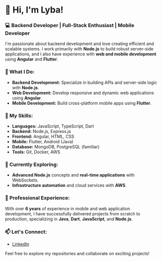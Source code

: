 # 👋 Hi, I'm Lyba!

### 💻 Backend Developer | Full-Stack Enthusiast | Mobile Developer

I'm passionate about backend development and love creating efficient and scalable systems. I work primarily with **Node.js** to build robust server-side applications, and I also have experience with **web and mobile development** using **Angular** and **Flutter**.

### 🌟 What I Do:

- **Backend Development:** Specialize in building APIs and server-side logic with **Node.js**.
- **Web Development:** Develop responsive and dynamic web applications using **Angular**.
- **Mobile Development:** Build cross-platform mobile apps using **Flutter**.

### 🚀 My Skills:

- **Languages:** JavaScript, TypeScript, Dart
- **Backend:** Node.js, Express.js
- **Frontend:** Angular, HTML, CSS
- **Mobile:** Flutter, Android (Java)
- **Database:** MongoDB, PostgreSQL (familiar)
- **Tools:** Git, Docker, AWS

### 🔭 Currently Exploring:

- **Advanced Node.js** concepts and **real-time applications** with WebSockets.
- **Infrastructure automation** and cloud services with **AWS**.

### 💼 Professional Experience:

With over **6 years** of experience in mobile and web application development, I have successfully delivered projects from scratch to production, specializing in **Java**, **Dart**, **JavaScript**, and **Node.js**.

### 📫 Let's Connect:

- [LinkedIn](https://www.linkedin.com/in/lyba-kashif/)

Feel free to explore my repositories and collaborate on exciting projects!


<!---
Lyba97/Lyba97 is a ✨ special ✨ repository because its `README.md` (this file) appears on your GitHub profile.
You can click the Preview link to take a look at your changes.
--->
